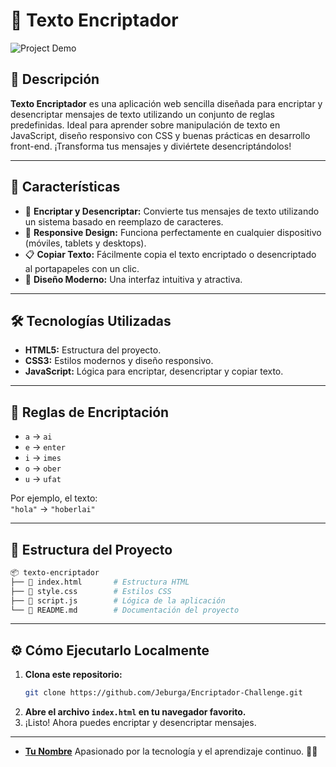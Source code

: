 # 🔐 **Texto Encriptador**

![Project Demo](https://via.placeholder.com/800x400?text=Texto+Encriptador+Preview)

## 📝 **Descripción**

**Texto Encriptador** es una aplicación web sencilla diseñada para encriptar y desencriptar mensajes de texto utilizando un conjunto de reglas predefinidas. Ideal para aprender sobre manipulación de texto en JavaScript, diseño responsivo con CSS y buenas prácticas en desarrollo front-end. ¡Transforma tus mensajes y diviértete desencriptándolos!

---

## 🎯 **Características**
- 🚀 **Encriptar y Desencriptar:** Convierte tus mensajes de texto utilizando un sistema basado en reemplazo de caracteres.
- 📱 **Responsive Design:** Funciona perfectamente en cualquier dispositivo (móviles, tablets y desktops).
- 📋 **Copiar Texto:** Fácilmente copia el texto encriptado o desencriptado al portapapeles con un clic.
- 🎨 **Diseño Moderno:** Una interfaz intuitiva y atractiva.

---

## 🛠️ **Tecnologías Utilizadas**
- **HTML5:** Estructura del proyecto.
- **CSS3:** Estilos modernos y diseño responsivo.
- **JavaScript:** Lógica para encriptar, desencriptar y copiar texto.

---

## 📖 **Reglas de Encriptación**
- `a` → `ai`
- `e` → `enter`
- `i` → `imes`
- `o` → `ober`
- `u` → `ufat`

Por ejemplo, el texto:  
`"hola"` → `"hoberlai"`

---

## 📂 **Estructura del Proyecto**
```bash
📦 texto-encriptador
├── 📄 index.html       # Estructura HTML
├── 📄 style.css        # Estilos CSS
├── 📄 script.js        # Lógica de la aplicación
└── 📄 README.md        # Documentación del proyecto
```

---

## ⚙️ **Cómo Ejecutarlo Localmente**

1. **Clona este repositorio:**
   ```bash
   git clone https://github.com/Jeburga/Encriptador-Challenge.git
   ```
2. **Abre el archivo `index.html` en tu navegador favorito.**
3. ¡Listo! Ahora puedes encriptar y desencriptar mensajes.

---

- **[Tu Nombre](https://github.com/Jeburga)** 
  Apasionado por la tecnología y el aprendizaje continuo. 🧑‍💻
